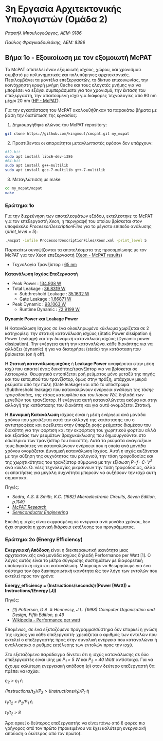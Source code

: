 # 3η Εργασία Αρχιτεκτονικής Υπολογιστών (Ομάδα 2)

_Ραφαήλ Μπουλογεώργος, ΑΕΜ: 9186_

_Παύλος Φραγκιαδουλάκης, ΑΕΜ: 8389_

## Βήμα 1ο - Εξοικοίωση με τον εξομοιωτή McPAT

Το McPAT αποτελεί έναν εξομοιωτή ισχύος, χώρου, και χρονισμού συμβατό με πολυνηματικές και πολυπύρηνες αρχιτεκτονικές. Περιλαμβάνει τα μοντέλα επεξεργαστών, το δίκτυο επικοινωνίας, την κοινόχρηστη κρυφή μνήμη Cache και τους ελεγκτές μνήμης για να μπορέσει να εξάγει συμπεράσματα για τον χρονισμό, την έκταση του επεξεργαστή, την απαιτούμενη ισχύ για διάφορες τεχνολογίες από 90 nm μέχρι 20 nm ([HP - McPAT](https://www.hpl.hp.com/research/mcpat/)).

Για την εγκατάσταση του McPAT ακολουθήθηκαν τα παρακάτω βήματα με βάση την διατύπωση της εργασίας:
1. Δημιουργήθηκε κλώνος του McPAT repository:

```bash
git clone https://github.com/kingmouf/cmcpat.git my_mcpat
```
2. Προστίθενται οι απαραίτητοι μεταγλωττιστές εφόσον δεν υπάρχουν:

```bash
#32-bit
sudo apt install libc6-dev-i386
#64-bit
sudo apt install g++-multilib
sudo apt install gcc-7-multilib g++-7-multilib
```
3. Μεταγλώτισση με make
```bash
cd my_mcpat/mcpat
make
```

### Ερώτημα 1ο

Για την διερεύνηση των αποτελεσμάτων εξόδου, εκτελέστηκε το McPAT για τον επεξεργαστή *Xeon*, η περιγραφή του οποίου βρίσκεται στον υποφάκελο *ProcessorDescriptionFiles* για το μέγιστο επίπεδο ανάλυσης (*print_level = 5*):
```bash
./mcpat -infile ProcessorDescriptionFiles/Xeon.xml -print_level 5
```
Παρακάτω συνοψίζονται τα αποτελέσματα της προσομοίωσης με τον McPAT για τον Xeon επεξεργαστή ([Xeon - McPAT results](/src/McPAT_output/Xeon.txt))

- Τεχνολογία Τρανζίστορ : [65 nm](/src/McPAT/Xeon.txt#L6)

**Κατανάλωση Ισχύος Επεξεργαστή**
- Peak Power            : [134.938 W](/src/McPAT_output/Xeon.txt#L14)
- Total Leakage         : [36.8319 W](/src/McPAT_output/Xeon.txt#L15)
  - Subthreshold Leakage  : [35.1632 W](/src/McPAT_output/Xeon.txt#L17)
  - Gate Leakage          : [1.66871 W](/src/McPAT_output/Xeon.txt#L19)
- Peak Dynamic          : [98.1063 W](/src/McPAT_output/Xeon.txt#L16)
  - Runtime Dynamic     : [72.9199 W](/src/McPAT_output/Xeon.txt#L20)

**Dynamic Power και Leakage Power**

Η Κατανάλωση Ισχύος σε ένα ολοκληρωμένο κύκλωμα χωρίζεται σε 2 κατηγορίες: την στατική κατανάλωση ισχύος (Static Power dissipation ή Power Leakage) και την δυναμική κατανάλωση ισχύος (Dynamic power dissipation). Την ενέργεια αυτή την καταναλώνει κάθε διακόπτης για να αλλάξει (dynamic) ή για να διατηρήσει (static) την κατάσταση που βρίσκεται (on ή off).

Η **Στατική κατανάλωση ισχύος** ή **Leakage Power** αναφέρεται στην μέση ισχύ που απαιτεί ένας διακόπτης/τρανζίστορ για να βρίσκεται σε λειτουργία. Θεωρητικά εντοπίζεται ροή ρεύματος μόνο μεταξύ της πηγής και του εκπομπού του τρανζίστορ, όμως στην πράξη, υπάρχουν μικρά ρεύματα από την πύλη (Gate leakage) και από το υπόστρωμα (Subthreshold leakage) που καταναλώνουν ενέργεια *ανάλογη της τάσης τροφοδοσίας, της τάσης κατωφλίου και του λόγου W/L* δηλαδή των μεγεθών του τρανζίστορ. Η ενέργεια αυτή καταναλώνεται ακόμα και στην αλλαγή της κατάστασης του διακόπτη και για αυτό ονομάζεται Στατική.  

Η **Δυναμική Κατανάλωση** ισχύος είναι η μέση ενέργεια ανά μονάδα χρόνου που χρειάζεται κατά την αλλαγή της κατάστασης του ο αντιστροφέας και οφείλεται στην ύπαρξη ροής ρεύματος διαμέσου του διακόπτη για την φόρτιση και την εκφόρτιση του χωρητικού φορτίου αλλά και εξαιτίας των ρευμάτων βραχυκύκλωσης που δημιουργούνται στο εσωτερικό των τρανζίστορ του διακόπτη. Αυτά τα ρεύματα αναγκάζουν τους διακόπτες να καταναλώνουν ενέργεια που η οποία ανά μονάδα χρόνου ονομάζεται Δυναμική κατανάλωση Ισχύος. Αυτή η ισχύς αυξάνεται με την αύξηση της συχνότητας του ρολογιού, την τάση τροφοδοσίας και της χωρητικότητας του τρανζίστορ σύμφωνα με την εξίσωση *P=f · C· V<sup>2</sup>* ανά κύκλο. Οι νέες τεχνολογίες μικραίνουν την τάση τροφοδοσίας, αλλά οι απαιτήσεις για μεγάλη συχνότητα μπορούν να αυξήσουν την ισχύ αυτή σημαντικά.

Πηγές:
- *Sedra, A.S. & Smith, K.C. (1982) Microelectronic Circuits, Seven Edition, p.1149*
- *[McPAT Research](https://www.hpl.hp.com/research/mcpat/micro09.pdf)*
- *[Semiconductor Engineering](https://semiengineering.com/knowledge_centers/low-power/low-power-design/power-consumption/)*

Επειδή η ισχύς είναι εκφρασμένη σε ενέργεια ανά μονάδα χρόνου, δεν έχει σημασία η χρονική διάρκεια εκτέλεσης του προγράμματος.

### Ερώτημα 2ο (Energy Efficiency)
**Ενεργειακή Απόδοση** είναι η διεκπεραιωτική ικανότητα μιας αρχιτεκτονικής ανά μονάδα ισχύος δηλαδή Performance per Watt [1]. Ο λόγος αυτός είναι το μέτρο σύγκρισης συστημάτων με διαφορετική υπολογιστική ισχύ και κατανάλωση. Μπορούμε να θεωρήσουμε για ένα σύστημα τον όρο διεκπεραιωτική ικανότητα ώς τον λόγο των εντολών που εκτελεί προς τον χρόνο:

**Energy_efficiency = (Instructions/seconds)/(Power [Watt]) = Instructions/(Energy [J])**

Πηγές:
- *[1] Patterson, D A. & Hennessy, J L. (1998) Computer Organization and Design, Fifth Edition, p.49*
- [Wikipedia - Performance per watt](https://en.wikipedia.org/wiki/Performance_per_watt)

Επομένως, σε ένα εξεταζόμενο πρόγραμμα/σύστημα δεν επαρκεί η γνώση της ισχύος για κάθε επεξεργαστή· χρειάζεται ο αριθμός των εντολών που εκτελεί ο επεξεργαστής προς στην συνολική ενέργεια που καταναλώνει ή εναλλακτικά ο ρυθμός εκτέλεσης των εντολών προς την ισχύ.

Στο εξεταζόμενο παράδειγμα δίνεται ότι η ισχύς κατανάλωσης σε δύο επεξεργαστές είναι ίσης με *P<sub>1</sub> = 5 W* και *P<sub>2</sub> = 40 Watt* αντίστοιχα. Για να έχουμε καλύτερη ενεργειακή απόδοση (*η*) στον δεύτερο επεξεργαστή θα πρέπει να ισχύει:

*η<sub>2</sub> > η<sub>1</sub>* ή 

*(Instructions/t<sub>2</sub>)/P<sub>2</sub> > (Instructions/t<sub>1</sub>)/P<sub>1</sub>* ή 

*t<sub>1</sub>/t<sub>2</sub> > P<sub>2</sub>/P<sub>1</sub>* ή 

*t<sub>1</sub>/t<sub>2</sub> > 8*

Άρα αρκεί ο δεύτερος επεξεργαστής να είναι πάνω από 8 φορές πιο γρήγορος από τον πρώτο (προκειμένου να έχει καλύτερη ενεργειακή απόδοση ο δεύτερος από τον πρώτο).
